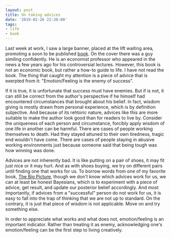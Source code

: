 ```yaml
---
layout: post
title: On taking advices
date: '2019-02-26 22:30:00'
tags:
- life
- book
---
```


Last week at work, I saw a large banner, placed at the lift waiting area,  promoting a soon to be published [book](https://www.fahasa.com/ban-dac-biet-cam-xuc-la-ke-thu-so-mot-cua-thanh-cong-tai-ban-2018-kem-chu-ky-tac-gia-8-postcard-so-luong-co-han.html). On the cover there was a guy similing confidently. He is an economist professor who appeared in the news a few years ago for his controversial lectures. However, this book is not an economic book, but rather a how-to guide to life. I have not read the book. The thing that caught my attention is a piece of advice that is exerpted from it: "Emotion/Feeling is the enemy of success". 

If it is true, it is unfortunate that success must have enemies. But if is not, it can still be correct from the author's perspective if he himself had encountered circumstances that brought about his belief. In fact, wisdom giving is mostly drawn from personal experience, which is by definition subjective. And because of its rehtoric nature, advices like this are more suitable to make the author look good than for readers to live by. Consider the uniqueness of each person and circumstance, forcibly apply wisdom of one life in another can be harmful. There are cases of people working themselves to death. Had they stayed attuned to their own tiredness, tragic end wouldn't have come. There are cases of people staying in abusive working environments just because someone said that being tough was how winning was done. 

Advices are not inherently bad. It is like putting on a pair of shoes, it may fit just nice or it may hurt. And as with shoes buying, we try on different pairs until finding one that works for us. To borrow words from one of my favorite book, [The Big Picture](https://www.goodreads.com/book/show/26150770-the-big-picture), though we don't know which advices work for us, we can at least be honest Bayesians, which is to experiment with a piece of advice, get result, and update our posterior belief accordingly. And most importantly, if advices from a "successful" person do not work for us, it is easy to fall into the trap of thinking that we are not up to standard. On the contrary, it is just that piece of wisdom is not applicable. Move on and try something else. 

In order to appreciate what works and what does not, emotion/feeling is an important indicator. Rather than treating it as enemy, acknowledging one's emotion/feeling can be the first step to living creatively.
